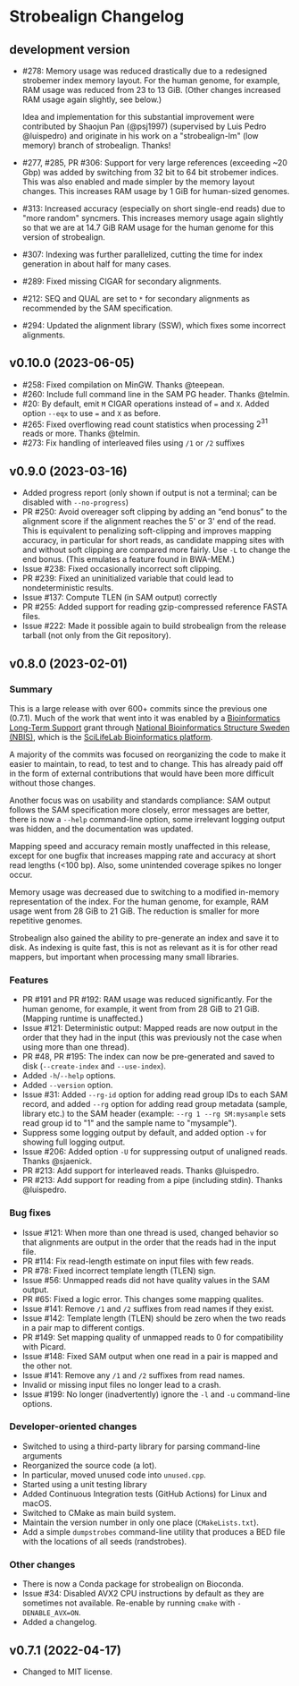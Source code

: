 # Strobealign Changelog

## development version

* #278: Memory usage was reduced drastically due to a redesigned strobemer
  index memory layout. For the human genome, for example, RAM usage was reduced
  from 23 to 13 GiB. (Other changes increased RAM usage again slightly, see
  below.)

  Idea and implementation for this substantial improvement were contributed by
  Shaojun Pan (@psj1997) (supervised by Luis Pedro @luispedro) and originate in
  his work on a "strobealign-lm" (low memory) branch of strobealign. Thanks!
* #277, #285, PR #306: Support for very large references (exceeding ~20 Gbp) was
  added by switching from 32 bit to 64 bit strobemer indices.
  This was also enabled and made simpler by the memory layout changes.
  This increases RAM usage by 1 GiB for human-sized genomes.
* #313: Increased accuracy (especially on short single-end reads) due to
  "more random" syncmers. This increases memory usage again slightly so that we
  are at 14.7 GiB RAM usage for the human genome for this version of
  strobealign.
* #307: Indexing was further parallelized, cutting the time for index generation
  in about half for many cases.
* #289: Fixed missing CIGAR for secondary alignments.
* #212: SEQ and QUAL are set to `*` for secondary alignments as recommended
  by the SAM specification.
* #294: Updated the alignment library (SSW), which fixes some incorrect
  alignments.

## v0.10.0 (2023-06-05)

* #258: Fixed compilation on MinGW. Thanks @teepean.
* #260: Include full command line in the SAM PG header. Thanks @telmin.
* #20: By default, emit `M` CIGAR operations instead of `=` and `X`.
  Added option `--eqx` to use `=` and `X` as before.
* #265: Fixed overflowing read count statistics when processing $2^{31}$ reads
  or more. Thanks @telmin.
* #273: Fix handling of interleaved files using `/1` or `/2` suffixes

## v0.9.0 (2023-03-16)

* Added progress report (only shown if output is not a terminal; can be
  disabled with `--no-progress`)
* PR #250: Avoid overeager soft clipping by adding an “end bonus” to the
  alignment score if the alignment reaches the 5' or 3' end of the read.
  This is equivalent to penalizing soft-clipping and improves mapping
  accuracy, in particular for short reads, as candidate mapping sites with and
  without soft clipping are compared more fairly. Use `-L` to change the end
  bonus. (This emulates a feature found in BWA-MEM.)
* Issue #238: Fixed occasionally incorrect soft clipping.
* PR #239: Fixed an uninitialized variable that could lead to nondeterministic
  results.
* Issue #137: Compute TLEN (in SAM output) correctly
* PR #255: Added support for reading gzip-compressed reference FASTA files.
* Issue #222: Made it possible again to build strobealign from the release
  tarball (not only from the Git repository).

## v0.8.0 (2023-02-01)

### Summary

This is a large release with over 600+ commits since the previous one (0.7.1).
Much of the work that went into it was enabled by a
[Bioinformatics Long-Term Support](https://nbis.se/support/) grant through [National Bioinformatics Structure Sweden (NBIS)](https://nbis.se/), which is the [SciLifeLab Bioinformatics platform](https://www.scilifelab.se/units/nbis/).

A majority of the commits was focused on reorganizing the code to make it
easier to maintain, to read, to test and to change. This has already paid off
in the form of external contributions that would have been more difficult
without those changes.

Another focus was on usability and standards compliance: SAM output follows
the SAM specification more closely, error messages are better, there is
now a `--help` command-line option, some irrelevant logging output was
hidden, and the documentation was updated.

Mapping speed and accuracy remain mostly unaffected in this release, except for
one bugfix that increases mapping rate and accuracy at short read lengths
(<100 bp). Also, some unintended coverage spikes no longer occur.

Memory usage was decreased due to switching to a modified in-memory
representation of the index. For the human genome, for example, RAM usage went
from 28 GiB to 21 GiB. The reduction is smaller for more repetitive genomes.

Strobealign also gained the ability to pre-generate an index and save it to disk.
As indexing is quite fast, this is not as relevant as it is for other read
mappers, but important when processing many small libraries.

### Features

* PR #191 and PR #192: RAM usage was reduced significantly. For the
  human genome, for example, it went from from 28 GiB to 21 GiB. (Mapping
  runtime is unaffected.)
* Issue #121: Deterministic output: Mapped reads are now output in the order
  that they had in the input (this was previously not the case when using
  more than one thread).
* PR #48, PR #195: The index can now be pre-generated and saved to disk
  (`--create-index` and `--use-index`).
* Added `-h`/`--help` options.
* Added `--version` option.
* Issue #31: Added `--rg-id` option for adding read group IDs to each SAM
  record, and added `--rg` option for adding read group metadata
  (sample, library etc.) to the SAM header (example: `--rg 1 --rg SM:mysample`
  sets read group id to "1" and the sample name to "mysample").
* Suppress some logging output by default, and added option `-v` for showing
  full logging output.
* Issue #206: Added option `-U` for suppressing output of unaligned reads. Thanks @sjaenick.
* PR #213: Add support for interleaved reads. Thanks @luispedro.
* PR #213: Add support for reading from a pipe (including stdin). Thanks @luispedro.

### Bug fixes

* Issue #121: When more than one thread is used, changed behavior so that
  alignments are output in the order that the reads had in the input file.
* PR #114: Fix read-length estimate on input files with few reads.
* PR #78: Fixed incorrect template length (TLEN) sign.
* Issue #56: Unmapped reads did not have quality values in the SAM output.
* PR #65: Fixed a logic error. This changes some mapping qualites.
* Issue #141: Remove `/1` and `/2` suffixes from read names if they exist.
* Issue #142: Template length (TLEN) should be zero when the two reads in a pair
  map to different contigs.
* PR #149: Set mapping quality of unmapped reads to 0 for compatibility
  with Picard.
* Issue #148: Fixed SAM output when one read in a pair is mapped and the other
  not.
* Issue #141: Remove any `/1` and `/2` suffixes from read names.
* Invalid or missing input files no longer lead to a crash.
* Issue #199: No longer (inadvertently) ignore the `-l` and `-u` command-line
  options.

### Developer-oriented changes

* Switched to using a third-party library for parsing command-line arguments
* Reorganized the source code (a lot).
* In particular, moved unused code into `unused.cpp`.
* Started using a unit testing library
* Added Continuous Integration tests (GitHub Actions) for Linux and macOS.
* Switched to CMake as main build system.
* Maintain the version number in only one place (`CMakeLists.txt`).
* Add a simple `dumpstrobes` command-line utility that produces a BED file
  with the locations of all seeds (randstrobes).

### Other changes

* There is now a Conda package for strobealign on Bioconda.
* Issue #34: Disabled AVX2 CPU instructions by default as they are sometimes not
  available. Re-enable by running `cmake` with `-DENABLE_AVX=ON`.
* Added a changelog.

## v0.7.1 (2022-04-17)

* Changed to MIT license.
